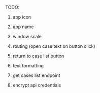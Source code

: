 TODO:
1. app icon
2. app name
3. window scale
4. routing (open case text on button click)
5. return to case list button
6. text formatting

1. get cases list endpoint
2. encrypt api credentials
